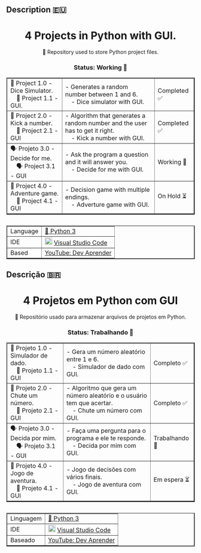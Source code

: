 ## Description :eu:

<h1 align="center">
  <a>4 Projects in Python with GUI.</a>
</h1>

<p align="center">📁 Repository used to store Python project files.</p>

<h3 align="center"> Status: Working 🔨</h3>

<table align="center" border="2">
  <tr>
    <td>🎲 Project 1.0 - Dice Simulator.<br>
        &emsp;🎲 Project 1.1 - GUI.</td>
    <td>- Generates a random number between 1 and 6.<br>
        &emsp;- Dice simulator with GUI.</td>
    <td>Completed ✅</td>
  </tr>
  <tr>
    <td>🔢 Project 2.0 - Kick a number.<br>
    &emsp;🔢 Project 2.1 - GUI</td>
    <td>- Algorithm that generates a random number and the user has to get it right.<br>
    &emsp;- Kick a number with GUI.</td>
    <td>Completed ✅</td>
  </tr>
  <tr>
    <td>🗣 Projeto 3.0 - Decide for me.<br>
    &emsp;🗣 Project 3.1 - GUI</td>
    <td>- Ask the program a question and it will answer you.<br>
    &emsp;- Decide for me with GUI.</td>
    <td>Working 🔨</td>
  </tr>
  <tr>
    <td>🌵 Project 4.0 - Adventure game.<br>
    &emsp;🌵 Project 4.1 - GUI</td>
    <td>- Decision game with multiple endings.<br>
    &emsp;- Adverture game with GUI.</td>
    <td>On Hold ⏳</td>
  </tr>
</table>

##
<table align="center" border="2">
    <tr>
        <td>Language</td>
        <td><a href="https://www.python.org">🐍 Python 3</a></td>
    </tr>
    <tr>
      <td>IDE</td>
      <td> <img height=20 width=20 src="https://cdn.jsdelivr.net/gh/devicons/devicon/icons/visualstudio/visualstudio-plain.svg" /> <a href="https://code.visualstudio.com">Visual Studio Code </a></td>
    </tr>
    <tr>
    <td>Based</td>
    <td><a href="https://www.youtube.com/watch?v=7U3-pJZkN-o">YouTube: Dev Aprender</a></td>
    </tr>
</table>


## Descrição :brazil:

<h1 align="center">
  <a>4 Projetos em Python com GUI</a>
</h1>

<p align="center">📁 Repositório usado para armazenar arquivos de projetos em Python.</p>

<h3 align="center"> Status: Trabalhando 🔨</h3>

<table align="center" border="2">
  <tr>
    <td>🎲 Projeto 1.0 - Simulador de dado.<br>
    &emsp;🎲 Projeto 1.1 - GUI</td>
    <td>- Gera um número aleatório entre 1 e 6.<br>
    &emsp;- Simulador de dado com GUI.</td>
    <td>Completo ✅</td>
  </tr>
  <tr>
    <td>🔢 Projeto 2.0 - Chute um número.<br>
    &emsp;🔢 Projeto 2.1 - GUI</td>
    <td>- Algoritmo que gera um número aleatório e o usuário tem que acertar.<br>
    &emsp;- Chute um número com GUI.</td>
    <td>Completo ✅</td>
  </tr>
  <tr>
    <td>🗣 Projeto 3.0 - Decida por mim.<br>
    &emsp;🗣 Projeto 3.1 - GUI</td>
    <td>- Faça uma pergunta para o programa e ele te responde.<br>
    &emsp;- Decida por mim com GUI.</td>
    <td>Trabalhando 🔨</td>
  </tr>
  <tr>
    <td>🌵 Projeto 4.0 - Jogo de aventura.<br>
    &emsp;🌵 Projeto 4.1 - GUI</td>
    <td>- Jogo de decisões com vários finais.<br>
    &emsp;- Jogo de aventura com GUI.</td>
    <td>Em espera ⏳</td>
  </tr>
</table>

##
<table align="center" border="2">
    <tr>
        <td>Linguagem</td>
        <td><a href="https://www.python.org">🐍 Python 3</a></td>
    </tr>
    <tr>
        <td>IDE</td>
      <td> <img height=20 width=20 src="https://cdn.jsdelivr.net/gh/devicons/devicon/icons/visualstudio/visualstudio-plain.svg" /> <a href="https://code.visualstudio.com">Visual Studio Code </a></td>
    </tr>
    <tr>
    <td>Baseado</td>
    <td><a href="https://www.youtube.com/watch?v=7U3-pJZkN-o">YouTube: Dev Aprender</a></td>
    </tr>
</table>
